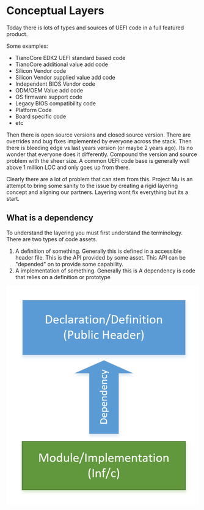# Conceptual Layers

Today there is lots of types and sources of UEFI code in a full featured product.  
  
  Some examples: 
* TianoCore EDK2 UEFI standard based code
* TianoCore additional value add code
* Silicon Vendor code
* Silicon Vendor supplied value add code
* Independent BIOS Vendor code
* ODM/OEM Value add code
* OS firmware support code
* Legacy BIOS compatibility code
* Platform Code
* Board specific code
* etc

Then there is open source versions and closed source version.  There are overrides and bug fixes implemented by everyone across the stack.  Then there is bleeding edge vs last years version (or maybe 2 years ago).  Its no wonder that everyone does it differently.  Compound the version and source problem with the sheer size.  A common UEFI code base is generally well above 1 million LOC and only goes up from there.  

Clearly there are a lot of problem that can stem from this.  Project Mu is an attempt to bring some sanity to the issue by creating a rigid layering concept and aligning our partners.  Layering wont fix everything but its a start. 

## What is a dependency
To understand the layering you must first understand the terminology.  There are two types of code assets.  

1. A definition of something.  Generally this is defined in a accessible header file.  This is the API provided by some asset.  This API can be "depended" on to provide some capability.  
2. A implementation of something.  Generally this is  A dependency is code that relies on a definition or prototype 


![Dependency](../img/dependency.png)

 
